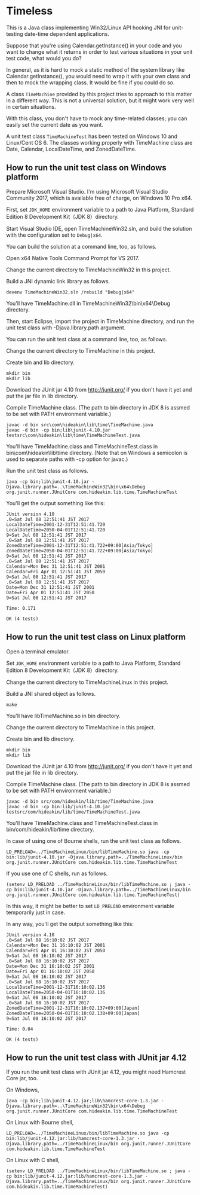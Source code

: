# Timeless

This is a Java class implementing Win32/Linux API hooking JNI for unit-testing date-time dependent applications.

Suppose that you're using Calendar.getInstance() in your code and you want to change what it returns in order to test various situations in your unit test code, what would you do?

In general, as it is hard to mock a static method of the system library like Calendar.getInstance(), you would need to wrap it with your own class and then to mock the wrapping class. It would be fine if you could do so.

A class `TimeMachine` provided by this project tries to approach to this matter in a different way. This is not a universal solution, but it might work very well in certain situations.

With this class, you don't have to mock any time-related classes; you can easily set the current date as you want.

A unit test class `TimeMachineTest` has been tested on Windows 10 and Linux/Cent OS 6. The classes working properly with TimeMachine class are Date, Calendar, LocalDateTime, and ZonedDateTime.

## How to run the unit test class on Windows platform

Prepare Microsoft Visual Studio. I'm using Microsoft Visual Studio Community 2017, which is available free of charge, on Windows 10 Pro x64.

First, set `JDK_HOME` environment variable to a path to Java Platform, Standard Edition 8 Development Kit（JDK 8）directory.

Start Visual Studio IDE, open TimeMachineWin32.sln, and build the solution with the configuration set to `Debug|x64`.

You can build the solution at a command line, too, as follows.

Open x64 Native Tools Command Prompt for VS 2017.

Change the current directory to TimeMachineWin32 in this project.

Build a JNI dynamic link library as follows.

    devenv TimeMachineWin32.sln /rebuild "Debug|x64"

You'll have TimeMachine.dll in TimeMachineWin32\bin\x64\Debug directory.

Then, start Eclipse, import the project in TimeMachine directory, and run the unit test class with -Djava.library.path argument.

You can run the unit test class at a command line, too, as follows.

Change the current directory to TimeMachine in this project.

Create bin and lib directory.

    mkdir bin
    mkdir lib

Download the JUnit jar 4.10 from http://junit.org/ if you don't have it yet and put the jar file in lib directory.

Compile TimeMachine class. (The path to bin directory in JDK 8 is assmed to be set with PATH environment variable.)

    javac -d bin src\com\hideakin\lib\time\TimeMachine.java
    javac -d bin -cp bin;lib\junit-4.10.jar testsrc\com\hideakin\lib\time\TimeMachineTest.java

You'll have TimeMachine.class and TimeMachineTest.class in bin\com\hideakin\lib\time directory. (Note that on Windows a semicolon is used to separate paths with -cp option for javac.)

Run the unit test class as follows.

    java -cp bin;lib\junit-4.10.jar -Djava.library.path=..\TimeMachineWin32\bin\x64\Debug org.junit.runner.JUnitCore com.hideakin.lib.time.TimeMachineTest

You'll get the output something like this:

    JUnit version 4.10
    .0=Sat Jul 08 12:51:41 JST 2017
    LocalDateTime=2001-12-31T12:51:41.720
    LocalDateTime=2050-04-01T12:51:41.720
    9=Sat Jul 08 12:51:41 JST 2017
    .0=Sat Jul 08 12:51:41 JST 2017
    ZonedDateTime=2001-12-31T12:51:41.722+09:00[Asia/Tokyo]
    ZonedDateTime=2050-04-01T12:51:41.722+09:00[Asia/Tokyo]
    9=Sat Jul 08 12:51:41 JST 2017
    .0=Sat Jul 08 12:51:41 JST 2017
    Calendar=Mon Dec 31 12:51:41 JST 2001
    Calendar=Fri Apr 01 12:51:41 JST 2050
    9=Sat Jul 08 12:51:41 JST 2017
    .0=Sat Jul 08 12:51:41 JST 2017
    Date=Mon Dec 31 12:51:41 JST 2001
    Date=Fri Apr 01 12:51:41 JST 2050
    9=Sat Jul 08 12:51:41 JST 2017

    Time: 0.171

    OK (4 tests)

## How to run the unit test class on Linux platform

Open a terminal emulator.

Set `JDK_HOME` environment variable to a path to Java Platform, Standard Edition 8 Development Kit（JDK 8）directory.

Change the current directory to TimeMachineLinux in this project.

Build a JNI shared object as follows.

    make

You'll have libTimeMachine.so in bin directory.

Change the current directory to TimeMachine in this project.

Create bin and lib directory.

    mkdir bin
    mkdir lib

Download the JUnit jar 4.10 from http://junit.org/ if you don't have it yet and put the jar file in lib directory.

Compile TimeMachine class. (The path to bin directory in JDK 8 is assmed to be set with PATH environment variable.)

    javac -d bin src/com/hideakin/lib/time/TimeMachine.java
    javac -d bin -cp bin:lib/junit-4.10.jar testsrc/com/hideakin/lib/time/TimeMachineTest.java

You'll have TimeMachine.class and TimeMachineTest.class in bin/com/hideakin/lib/time directory.

In case of using one of Bourne shells, run the unit test class as follows.

    LD_PRELOAD=../TimeMachineLinux/bin/libTimeMachine.so java -cp bin:lib/junit-4.10.jar -Djava.library.path=../TimeMachineLinux/bin org.junit.runner.JUnitCore com.hideakin.lib.time.TimeMachineTest

If you use one of C shells, run as follows.

    (setenv LD_PRELOAD ../TimeMachineLinux/bin/libTimeMachine.so ; java -cp bin:lib/junit-4.10.jar -Djava.library.path=../TimeMachineLinux/bin org.junit.runner.JUnitCore com.hideakin.lib.time.TimeMachineTest)

In this way, it might be better to set `LD_PRELOAD` environment variable temporarily just in case.

In any way, you'll get the output something like this:

    JUnit version 4.10
    .0=Sat Jul 08 16:10:02 JST 2017
    Calendar=Mon Dec 31 16:10:02 JST 2001
    Calendar=Fri Apr 01 16:10:02 JST 2050
    9=Sat Jul 08 16:10:02 JST 2017
    .0=Sat Jul 08 16:10:02 JST 2017
    Date=Mon Dec 31 16:10:02 JST 2001
    Date=Fri Apr 01 16:10:02 JST 2050
    9=Sat Jul 08 16:10:02 JST 2017
    .0=Sat Jul 08 16:10:02 JST 2017
    LocalDateTime=2001-12-31T16:10:02.136
    LocalDateTime=2050-04-01T16:10:02.136
    9=Sat Jul 08 16:10:02 JST 2017
    .0=Sat Jul 08 16:10:02 JST 2017
    ZonedDateTime=2001-12-31T16:10:02.137+09:00[Japan]
    ZonedDateTime=2050-04-01T16:10:02.138+09:00[Japan]
    9=Sat Jul 08 16:10:02 JST 2017
    
    Time: 0.04
    
    OK (4 tests)

## How to run the unit test class with JUnit jar 4.12

If you run the unit test class with JUnit jar 4.12, you might need Hamcrest Core jar, too.

On Windows,

    java -cp bin;lib\junit-4.12.jar;lib\hamcrest-core-1.3.jar -Djava.library.path=..\TimeMachineWin32\bin\x64\Debug org.junit.runner.JUnitCore com.hideakin.lib.time.TimeMachineTest

On Linux with Bourne shell,

    LD_PRELOAD=../TimeMachineLinux/bin/libTimeMachine.so java -cp bin:lib/junit-4.12.jar:lib/hamcrest-core-1.3.jar -Djava.library.path=../TimeMachineLinux/bin org.junit.runner.JUnitCore com.hideakin.lib.time.TimeMachineTest

On Linux with C shell,

    (setenv LD_PRELOAD ../TimeMachineLinux/bin/libTimeMachine.so ; java -cp bin:lib/junit-4.12.jar:lib/hamcrest-core-1.3.jar -Djava.library.path=../TimeMachineLinux/bin org.junit.runner.JUnitCore com.hideakin.lib.time.TimeMachineTest)
